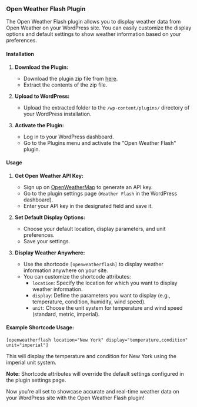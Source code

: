 ### Open Weather Flash Plugin

The Open Weather Flash plugin allows you to display weather data from Open Weather on your WordPress site. You can easily customize the display options and default settings to show weather information based on your preferences.

#### Installation

1. **Download the Plugin:**
   - Download the plugin zip file from [here](#).
   - Extract the contents of the zip file.

2. **Upload to WordPress:**
   - Upload the extracted folder to the `/wp-content/plugins/` directory of your WordPress installation.

3. **Activate the Plugin:**
   - Log in to your WordPress dashboard.
   - Go to the Plugins menu and activate the "Open Weather Flash" plugin.

#### Usage

1. **Get Open Weather API Key:**
   - Sign up on [OpenWeatherMap](https://openweathermap.org/) to generate an API key.
   - Go to the plugin settings page (`Weather Flash` in the WordPress dashboard).
   - Enter your API key in the designated field and save it.

2. **Set Default Display Options:**
   - Choose your default location, display parameters, and unit preferences.
   - Save your settings.

3. **Display Weather Anywhere:**
   - Use the shortcode `[openweatherflash]` to display weather information anywhere on your site.
   - You can customize the shortcode attributes:
     - `location`: Specify the location for which you want to display weather information.
     - `display`: Define the parameters you want to display (e.g., temperature, condition, humidity, wind speed).
     - `unit`: Choose the unit system for temperature and wind speed (standard, metric, imperial).

#### Example Shortcode Usage:

```shortcode
[openweatherflash location="New York" display="temperature,condition" unit="imperial"]
```

This will display the temperature and condition for New York using the imperial unit system.

**Note:** Shortcode attributes will override the default settings configured in the plugin settings page.

Now you're all set to showcase accurate and real-time weather data on your WordPress site with the Open Weather Flash plugin!